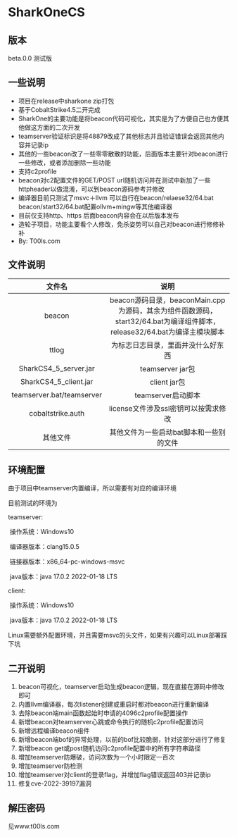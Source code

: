 # SharkOneCS

## 版本

beta.0.0 测试版

## 一些说明

- 项目在release中sharkone zip打包
- 基于CobaltStrike4.5二开完成
- SharkOne的主要功能是将beacon代码可视化，其实是为了方便自己也方便其他做这方面的二次开发
- teamserver验证标识是将48879改成了其他标志并且验证错误会返回其他内容并记录ip
- 其他的一些beacon改了一些零零散散的功能，后面版本主要针对beacon进行一些修改，或者添加删除一些功能
- 支持c2profile
- beacon对c2配置文件的GET/POST url随机访问并在测试中新加了一些httpheader以做混淆，可以到beacon源码参考并修改
- 编译器目前只测试了msvc＋llvm 可以自行在beacon/relaese32/64.bat beacon/start32/64.bat配置ollvm+mingw等其他编译器
- 目前仅支持http、https 后面beacon内容会在以后版本发布
- 造轮子项目，功能主要看个人修改，免杀姿势可以自己对beacon进行修修补补
- By: T00ls.com

## 文件说明

|          文件名           |                             说明                             |
| :-----------------------: | :----------------------------------------------------------: |
|          beacon           | beacon源码目录，beaconMain.cpp为源码，其余为组件函数源码，start32/64.bat为编译组件脚本，release32/64.bat为编译主模块脚本 |
|           ttlog           |              为标志日志目录，里面并没什么好东西              |
|   SharkCS4_5_server.jar   |                       teamserver jar包                       |
|   SharkCS4_5_client.jar   |                         client jar包                         |
| teamserver.bat/teamserver |                      teamserver启动脚本                      |
|     cobaltstrike.auth     |             license文件涉及ssl密钥可以按需求修改             |
|         其他文件          |           其他文件为一些启动bat脚本和一些别的文件            |



## 环境配置

由于项目中teamserver内置编译，所以需要有对应的编译环境

目前测试的环境为

teamserver:

​	操作系统：Windows10

​	编译器版本：clang15.0.5

​	链接器版本：x86_64-pc-windows-msvc

​	java版本：java 17.0.2 2022-01-18 LTS

client:

​	操作系统：Windows10

​	java版本：java 17.0.2 2022-01-18 LTS

Linux需要额外配置环境，并且需要msvc的头文件，如果有兴趣可以Linux部署踩下坑

## 二开说明

1. beacon可视化，teamserver启动生成beacon逻辑，现在直接在源码中修改即可
2. 内置llvm编译器，每次listener创建或重启时都对beacon进行重新编译
3. 去除beacon端main函数起始时申请的4096c2profile配置操作
4. 新增beacon对teamserver心跳或命令执行的随机c2profile配置访问
5. 新增远程编译beacon组件
6. 新增beacon端bof的异常处理，以前的bof比较脆弱，针对这部分进行了修复
7. 新增beacon get或post随机访问c2profile配置中的所有字符串路径
8. 增加teamserver防爆破，访问次数为一个小时限定一百次
9. 增加teamserver防检测
10. 增加teamserver对client的登录flag，并增加flag错误返回403并记录ip
11. 修复cve-2022-39197漏洞

## 解压密码

见www.t00ls.com
